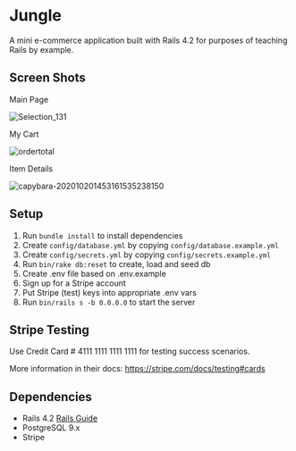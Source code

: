 # Jungle

A mini e-commerce application built with Rails 4.2 for purposes of teaching Rails by example.

## Screen Shots

Main Page

![Selection_131](https://user-images.githubusercontent.com/56459037/102388648-e7ad6480-3f86-11eb-90bf-8b87ae7f2d12.png)

My Cart

![ordertotal](https://user-images.githubusercontent.com/56459037/102388747-057ac980-3f87-11eb-9669-4538909637bf.png)

Item Details

![capybara-202010201453161535238150](https://user-images.githubusercontent.com/56459037/102388777-10cdf500-3f87-11eb-8b71-abc70edb34ef.png)


## Setup

1. Run `bundle install` to install dependencies
2. Create `config/database.yml` by copying `config/database.example.yml`
3. Create `config/secrets.yml` by copying `config/secrets.example.yml`
4. Run `bin/rake db:reset` to create, load and seed db
5. Create .env file based on .env.example
6. Sign up for a Stripe account
7. Put Stripe (test) keys into appropriate .env vars
8. Run `bin/rails s -b 0.0.0.0` to start the server

## Stripe Testing

Use Credit Card # 4111 1111 1111 1111 for testing success scenarios.

More information in their docs: <https://stripe.com/docs/testing#cards>

## Dependencies

- Rails 4.2 [Rails Guide](http://guides.rubyonrails.org/v4.2/)
- PostgreSQL 9.x
- Stripe
